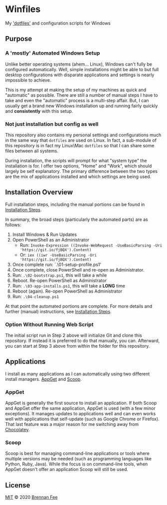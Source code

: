 # Winfiles

My ['dotfiles'](https://dotfiles.github.io) and configuration scripts for Windows

## Purpose

### A 'mostly' Automated Windows Setup

Unlike better operating systems (ahem... Linux), Windows can't fully be configured automatically.  Well, simple installations might be able to but full desktop configurations with disparate applications and settings is nearly impossible to achieve.

This is my attempt at making the setup of my machines as quick and "automatic" as possible.  There are still a number of manual steps I have to take and even the "automatic" process is a multi-step affair.  But, I can usually get a brand new Windows installation up and running fairly quickly and **consistently** with this setup.

### Not just installation but config as well

This repository also contains my personal settings and configurations much in the same way that `dotfiles` are used on Linux.  In fact, a sub-module of this repository is in fact my Linux\Mac `dotfiles` so that I can share some files between all systems.

During installation, the scripts will prompt for what "system type" the installation is for.  I offer two options, "Home" and "Work", which should largely be self explanatory.  The primary difference between the two types are the mix of applications installed and which settings are being used.

## Installation Overview

Full installation steps, including the manual portions can be found in [Installation Steps](installation-steps.md).

In summary, the broad steps (particularly the automated parts) are as follows:

1. Install Windows & Run Updates
2. Open PowerShell as an Administrator
    * Run: `Invoke-Expression ((Invoke-WebRequest -UseBasicParsing -Uri 'https://git.io/fjBQX').Content)`
    * Or: `iex ((iwr -UseBasicParsing -Uri 'https://git.io/fjBQX').Content)`
3. Once complete run: `.\01-setup-profile.ps1'
4. Once complete, close PowerShell and re-open as Administrator.
5. Run: `.\02-bootstrap.ps1`, this will take a while
6. Reboot.  Re-open PowerShell as Administrator
7. Run: `.\03-app-installs.ps1`, this will take a **LONG** time
8. Reboot (again).  Re-open PowerShell as Administrator
9. Run: `.\04-cleanup.ps1`

At that point the automated portions are complete.  For more details and further (manual) instructions, see [Installation Steps](installation-steps.md).

### Option Without Running Web Script

The initial script run in Step 2 above will initialize Git and clone this repository.  If instead it is preferred to do that manually, you can.  Afterward, you can start at Step 3 above from within the folder for this repository.

## Applications

I install as many applications as I can automatically using two different install managers.  [AppGet](https://appget.net/) and [Scoop](https://scoop.sh/).

### AppGet

AppGet is generally the first source to install an application.  If both Scoop and AppGet offer the same application, AppGet is used (with a few minor exceptions).  It manages updates to applications well and can even works well with applications that self-update (such as Google Chrome or Firefox).  That last feature was a major reason for me switching away from [Chocolatey](https://chocolatey.org/).

### Scoop

Scoop is best for managing command-line applications or tools where multiple versions may be needed (such as programming languages like Python, Ruby, Java).  While the focus is on command-line tools, when AppGet doesn't offer an application Scoop will still be used.

## License

[MIT](license) © 2020 [Brennan Fee](https://github.com/brennanfee)
